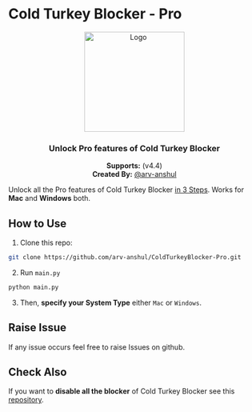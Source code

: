 # Cold Turkey Blocker - Pro

<p align="center">
  <img src="https://i.pinimg.com/originals/7f/df/fe/7fdffe1da47ebc87eef090c3a62ecf87.jpg" alt="Logo" width="200" />
</p>

<center>
    <h3 align="center">Unlock Pro features of Cold Turkey Blocker</h4>
    <p align="center">
        <strong>Supports:</strong> (v4.4)<br>
        <strong>Created By:</strong> <a href="https://github.com/arv-anshul"> @arv-anshul</a><br>
    </p> 
</center>

Unlock all the Pro features of Cold Turkey Blocker [in 3 Steps](#how-to-use). Works for **Mac** and **Windows** both.

## How to Use

1. Clone this repo:

```sh
git clone https://github.com/arv-anshul/ColdTurkeyBlocker-Pro.git
```

2. Run `main.py`

```sh
python main.py
```

3. Then, **specify your System Type** either `Mac` or `Windows`.

## Raise Issue

If any issue occurs feel free to raise Issues on github.

## Check Also

If you want to **disable all the blocker** of Cold Turkey Blocker see this [repository](https://github.com/arv-anshul/ColdTurkeyBlocker-Disable).
